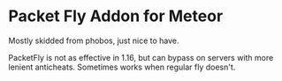 # Packet Fly Addon for Meteor

Mostly skidded from phobos, just nice to have.

PacketFly is not as effective in 1.16, but can bypass on servers with more lenient anticheats.  Sometimes works when regular fly doesn't.
